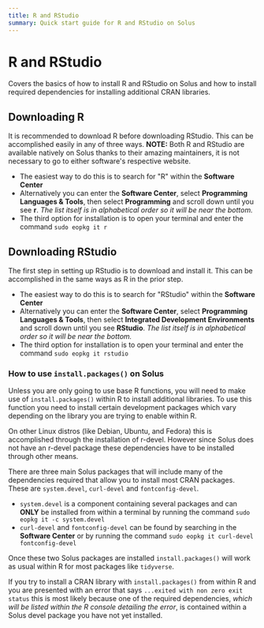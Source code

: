 ```yaml
---
title: R and RStudio
summary: Quick start guide for R and RStudio on Solus
---
```


# R and RStudio

Covers the basics of how to install R and RStudio on Solus and how to install required dependencies for installing additional CRAN libraries.

## Downloading R

It is recommended to download R before downloading RStudio. This can be accomplished easily in any of three ways.
**NOTE:** Both R and RStudio are available natively on Solus thanks to their amazing maintainers, it is not necessary to go to either software's respective website.

- The easiest way to do this is to search for "R" within the **Software Center**
- Alternatively you can enter the **Software Center**, select **Programming Languages & Tools**, then select **Programming** and scroll down until you see **r**. _The list itself is in alphabetical order so it will be near the bottom._
- The third option for installation is to open your terminal and enter the command `sudo eopkg it r`

## Downloading RStudio

The first step in setting up RStudio is to download and install it. This can be accomplished in the same ways as R in the prior step.

- The easiest way to do this is to search for "RStudio" within the **Software Center**
- Alternatively you can enter the **Software Center**, select **Programming Languages & Tools**, then select **Integrated Development Environments** and scroll down until you see **RStudio**. _The list itself is in alphabetical order so it will be near the bottom._
- The third option for installation is to open your terminal and enter the command `sudo eopkg it rstudio`

### How to use `install.packages()` on Solus

Unless you are only going to use base R functions, you will need to make use of `install.packages()` within R to install additional libraries. To use this function you need to install certain development packages which vary depending on the library you are trying to enable within R.

On other Linux distros (like Debian, Ubuntu, and Fedora) this is accomplished through the installation of r-devel. However since Solus does not have an r-devel package these dependencies have to be installed through other means.

There are three main Solus packages that will include many of the dependencies required that allow you to install most CRAN packages. These are `system.devel`, `curl-devel` and `fontconfig-devel`.

- `system.devel` is a component containing several packages and can **ONLY** be installed from within a terminal by running the command `sudo eopkg it -c system.devel`
- `curl-devel` and `fontconfig-devel` can be found by searching in the **Software Center** or by running the command `sudo eopkg it curl-devel fontconfig-devel`

Once these two Solus packages are installed `install.packages()` will work as usual within R for most packages like `tidyverse`.

If you try to install a CRAN library with `install.packages()` from within R and you are presented with an error that says `...exited with non zero exit status` this is most likely because one of the required dependencies, _which will be listed within the R console detailing the error_, is contained within a Solus devel package you have not yet installed.
